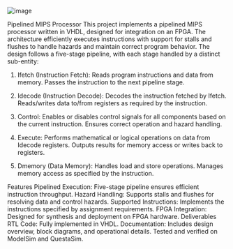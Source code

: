 ![image](https://github.com/user-attachments/assets/7d0f2442-d8db-4cd2-9a2b-7bf471131b44)

Pipelined MIPS Processor
This project implements a pipelined MIPS processor written in VHDL, designed for integration on an FPGA. The architecture efficiently executes instructions with support for stalls and flushes to handle hazards and maintain correct program behavior.
The design follows a five-stage pipeline, with each stage handled by a distinct sub-entity:

1. Ifetch (Instruction Fetch):
Reads program instructions and data from memory.
Passes the instruction to the next pipeline stage.

2. Idecode (Instruction Decode):
Decodes the instruction fetched by Ifetch.
Reads/writes data to/from registers as required by the instruction.

3. Control:
Enables or disables control signals for all components based on the current instruction.
Ensures correct operation and hazard handling.

4. Execute:
Performs mathematical or logical operations on data from Idecode registers.
Outputs results for memory access or writes back to registers.

6. Dmemory (Data Memory):
Handles load and store operations.
Manages memory access as specified by the instruction.

Features
Pipelined Execution: Five-stage pipeline ensures efficient instruction throughput.
Hazard Handling: Supports stalls and flushes for resolving data and control hazards.
Supported Instructions: Implements the instructions specified by assignment requirements.
FPGA Integration: Designed for synthesis and deployment on FPGA hardware.
Deliverables
RTL Code: Fully implemented in VHDL.
Documentation: Includes design overview, block diagrams, and operational details.
Tested and verified on ModelSim and QuestaSim.
